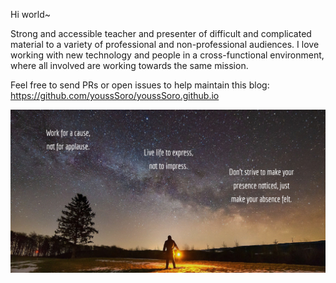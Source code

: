 Hi world~

Strong and accessible teacher and presenter of difficult and complicated material to a variety of professional and non-professional audiences. I love working with new technology and people in a cross-functional environment, where all involved are working towards the same mission.

Feel free to send PRs or open issues to help maintain this blog: https://github.com/youssSoro/youssSoro.github.io

![](/assets/quote.jpg)
